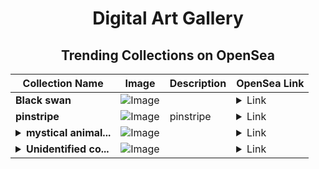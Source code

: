 <div align="center">

# Digital Art Gallery

## Trending Collections on OpenSea

| Collection Name                       | Image                                                                                     | Description                       | OpenSea Link                                                                                          |
|---------------------------------------|-------------------------------------------------------------------------------------------|-----------------------------------|--------------------------------------------------------------------------------------------------------|
| **Black swan** | ![Image](https://i.seadn.io/s/raw/files/b47785f3bbca0bd24838880d034c9e6c.jpg?w=500&auto=format?w=200&auto=format) |  | <details><summary>Link</summary>[Black swan](https://opensea.io/collection/black-swan-29)</details> |
| **pinstripe** | ![Image](https://i.seadn.io/s/raw/files/2fe9cda0b0be5724149bc7ba33de59e3.png?w=500&auto=format?w=200&auto=format) | pinstripe | <details><summary>Link</summary>[pinstripe](https://opensea.io/collection/pinstripe-5)</details> |
| **<details><summary>mystical animal...</summary>mystical animals</details>** | ![Image](https://i.seadn.io/s/raw/files/a9d7252a7476e27b1df411bc28a452ca.png?w=500&auto=format?w=200&auto=format) |  | <details><summary>Link</summary>[mystical animals](https://opensea.io/collection/mystical-animals-4)</details> |
| **<details><summary>Unidentified co...</summary>Unidentified contract 9aaaa428-628b-4b1a-aab3-e1c428b966be</details>** | ![Image](https://i.seadn.io/s/raw/files/017a61ef6fc52ccb267bda798d7334ea.png?w=500&auto=format?w=200&auto=format) |  | <details><summary>Link</summary>[Unidentified contract 9aaaa428-628b-4b1a-aab3-e1c428b966be](https://opensea.io/collection/unidentified-contract-9aaaa428-628b-4b1a-aab3-e1c4)</details> |

</div>
